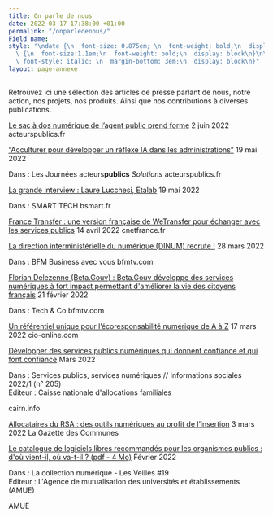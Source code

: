 ```yaml
---
title: On parle de nous
date: 2022-03-17 17:38:00 +01:00
permalink: "/onparledenous/"
Field name: 
style: "\ndate {\n  font-size: 0.875em; \n  font-weight: bold;\n  display: block\n}\n\ntitre
  \ {\n  font-size:1.1em;\n  font-weight: bold;\n  display: block\n}\n\nmedia   {\n
  \ font-style: italic; \n  margin-bottom: 3em;\n  display: block\n}"
layout: page-annexe
---
```


<p class="margin-bottom-3">Retrouvez ici une sélection des articles de presse parlant de nous, notre action, nos projets, nos produits. Ainsi que nos contributions à diverses publications.</p>

<titre><a href="https://acteurspublics.fr/articles/le-sac-a-dos-numerique-de-lagent-public-prend-forme" title="Le sac à dos numérique de l’agent public prend forme - Lien externe">Le sac à dos numérique de l’agent public prend forme</a></titre>
<date>2 juin 2022</date>
<media>acteurspublics.fr</media>

<titre><a href="https://acteurspublics.fr/webtv/emissions/journees-acteurs-publics-solutions/le-debat-de-la-redaction-un-reflexe-ia-dans-les-administrations" title="“Acculturer pour développer un réflexe IA dans les administrations” - Lien externe">“Acculturer pour développer un réflexe IA dans les administrations”</a></titre>
<date>19 mai 2022</date>
<p class="margin-0">Dans : Les Journées acteurs<b>publics</b> <i>Solutions</i>
<media>acteurspublics.fr</media>

<titre><a href="https://www.bsmart.fr/video/13322-smart-tech-partie-22-avril-2022" title="La grande interview : Laure Lucchesi, Etalab - Lien externe">La grande interview : Laure Lucchesi, Etalab</a></titre>
<date>19 mai 2022</date>
<p class="margin-0">Dans : SMART TECH
<media>bsmart.fr</media>

<titre><a href="https://www.bsmart.fr/video/13322-smart-tech-partie-22-avril-2022" title="France Transfer : une version française de WeTransfer pour échanger avec les services publics - Lien externe">France Transfer : une version française de WeTransfer pour échanger avec les services publics</a></titre>
<date>14 avril 2022</date>
<media>cnetfrance.fr</media>

<titre><a href="https://www.bfmtv.com/economie/emploi/la-direction-interministerielle-du-numerique-dinum-recrute_VN-202203280337.html" title="La direction interministérielle du numérique (DINUM) recrute ! - Lien externe">La direction interministérielle du numérique (DINUM) recrute !</a></titre>
<date>28 mars 2022</date>
<p class="margin-0">Dans : BFM Business avec vous
<media>bfmtv.com</media>

<titre><a href="https://www.bfmtv.com/economie/replay-emissions/tech-and-co/florian-delezenne-beta-gouv-beta-gouv-developpe-des-services-numeriques-a-fort-impact-permettant-d-ameliorer-la-vie-des-citoyens-francais-21-02_VN-202202210591.html" title="Florian Delezenne (Beta.Gouv) : Beta.Gouv développe des services numériques à fort impact permettant d'améliorer la vie des citoyens français - Lien externe">Florian Delezenne (Beta.Gouv) : Beta.Gouv développe des services numériques à fort impact permettant d'améliorer la vie des citoyens français</a></titre>
<date>21 février 2022</date>
<p class="margin-0">Dans : Tech & Co
<media>bfmtv.com</media>

<titre><a href="https://www.cio-online.com/actualites/lire-un-referentiel-unique-pour-l-ecoresponsabilite-numerique-de-a-a-z-14030.html" title="Un référentiel unique pour l'écoresponsabilité numérique de A à Z - Lien externe">Un référentiel unique pour l’écoresponsabilité numérique de A à Z</a></titre>
<date>17 mars 2022</date>
<media>cio-online.com</media>

<titre><a href="https://www.cairn.info/revue-informations-sociales-2022-1.htm" title="Développer des services publics numériques qui donnent confiance et qui font confiance - Lien externe">Développer des services publics numériques qui donnent confiance et qui font confiance</a></titre>
<date>Mars 2022</date>
<p class="margin-0">Dans : Services publics, services numériques // Informations sociales 2022/1 (n° 205)
<br>Éditeur : Caisse nationale d'allocations familiales</p><media>cairn.info</media>


<titre><a href="https://www.lagazettedescommunes.com/793536/allocataires-du-rsa-des-outils-numeriques-au-profit-de-linsertion/" title="Allocataires du RSA : des outils numériques au profit de l’insertion - Lien externe">Allocataires du RSA : des outils numériques au profit de l’insertion</a></titre>
<date>3 mars 2022</date>
<media>La Gazette des Communes</media>


<titre><a href="https://www.amue.fr/fileadmin/amue/systeme-information/documents-publications/la-collection-numerique/N19__Les_veilles_fevrier_2022.pdf" title="Le catalogue de logiciels libres recommandés pour les organismes publics : d'où vient-il, où va-t-il ? - Lien externe - Ouvre un pdf">Le catalogue de logiciels libres recommandés pour les organismes publics : d'où vient-il, où va-t-il ? (pdf - 4 Mo)</a></titre>
<date>Février 2022</date>
<p class="margin-0">Dans : La collection numérique - Les Veilles #19
<br>Éditeur : L'Agence de mutualisation des universités et établissements (AMUE)</p>
<media>AMUE</media>
